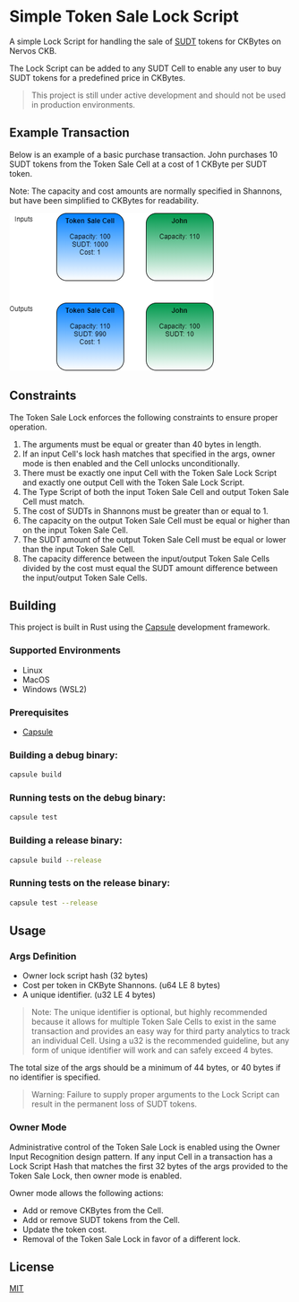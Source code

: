 # Simple Token Sale Lock Script

A simple Lock Script for handling the sale of [SUDT](https://talk.nervos.org/t/rfc-simple-udt-draft-spec/4333) tokens for CKBytes on Nervos CKB.

The Lock Script can be added to any SUDT Cell to enable any user to buy SUDT tokens for a predefined price in CKBytes.

> This project is still under active development and should not be used in production environments.

## Example Transaction

Below is an example of a basic purchase transaction. John purchases 10 SUDT tokens from the Token Sale Cell at a cost of 1 CKByte per SUDT token.

Note: The capacity and cost amounts are normally specified in Shannons, but have been simplified to CKBytes for readability.

![Example Token Purchase](resources/Token-Sale-Lock-Basic-Purchase.png)

## Constraints
The Token Sale Lock enforces the following constraints to ensure proper operation.

1. The arguments must be equal or greater than 40 bytes in length.
2. If an input Cell's lock hash matches that specified in the args, owner mode is then enabled and the Cell unlocks unconditionally.
3. There must be exactly one input Cell with the Token Sale Lock Script and exactly one output Cell with the Token Sale Lock Script.
4. The Type Script of both the input Token Sale Cell and output Token Sale Cell must match.
5. The cost of SUDTs in Shannons must be greater than or equal to 1.
6. The capacity on the output Token Sale Cell must be equal or higher than on the input Token Sale Cell.
7. The SUDT amount of the output Token Sale Cell must be equal or lower than the input Token Sale Cell.
8. The capacity difference between the input/output Token Sale Cells divided by the cost must equal the SUDT amount difference between the input/output Token Sale Cells.

## Building

This project is built in Rust using the [Capsule](https://github.com/nervosnetwork/capsule) development framework.

### Supported Environments
- Linux
- MacOS
- Windows (WSL2)

### Prerequisites
- [Capsule](https://github.com/nervosnetwork/capsule)

### Building a debug binary:

``` sh
capsule build
```

### Running tests on the debug binary:

``` sh
capsule test
```

### Building a release binary:

``` sh
capsule build --release
```

### Running tests on the release binary:

``` sh
capsule test --release
```

## Usage

### Args Definition
- Owner lock script hash (32 bytes)
- Cost per token in CKByte Shannons. (u64 LE 8 bytes)
- A unique identifier. (u32 LE 4 bytes)

> Note: The unique identifier is optional, but highly recommended because it allows for multiple Token Sale Cells to exist in the same transaction and provides an easy way for third party analytics to track an individual Cell. Using a u32 is the recommended guideline, but any form of unique identifier will work and can safely exceed 4 bytes.

The total size of the args should be a minimum of 44 bytes, or 40 bytes if no identifier is specified.

> Warning: Failure to supply proper arguments to the Lock Script can result in the permanent loss of SUDT tokens.

### Owner Mode

Administrative control of the Token Sale Lock is enabled using the Owner Input Recognition design pattern. If any input Cell in a transaction has a Lock Script Hash that matches the first 32 bytes of the args provided to the Token Sale Lock, then owner mode is enabled.

Owner mode allows the following actions:
- Add or remove CKBytes from the Cell.
- Add or remove SUDT tokens from the Cell.
- Update the token cost.
- Removal of the Token Sale Lock in favor of a different lock.

## License
[MIT](LICENSE)